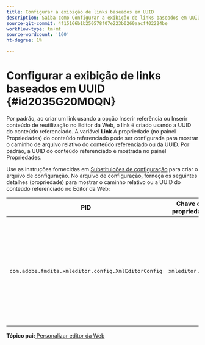 ```yaml
---
title: Configurar a exibição de links baseados em UUID
description: Saiba como Configurar a exibição de links baseados em UUID
source-git-commit: 4f15166b1b250578f07e223b0260aacf402224be
workflow-type: tm+mt
source-wordcount: '160'
ht-degree: 1%

---
```



# Configurar a exibição de links baseados em UUID {#id2035G20M0QN}

Por padrão, ao criar um link usando a opção Inserir referência ou Inserir conteúdo de reutilização no Editor da Web, o link é criado usando a UUID do conteúdo referenciado. A variável **Link** A propriedade \(no painel Propriedades\) do conteúdo referenciado pode ser configurada para mostrar o caminho de arquivo relativo do conteúdo referenciado ou da UUID. Por padrão, a UUID do conteúdo referenciado é mostrada no painel Propriedades.

Use as instruções fornecidas em [Substituições de configuração](download-install-additional-config-override.md#) para criar o arquivo de configuração. No arquivo de configuração, forneça os seguintes detalhes \(propriedade\) para mostrar o caminho relativo ou a UUID do conteúdo referenciado no Editor da Web:

| PID | Chave de propriedade | Valor da propriedade |
|---|------------|--------------|
| `com.adobe.fmdita.xmleditor.config.XmlEditorConfig` | `xmleditor.uuid` | Booleano \(true/false\). Se quiser mostrar o caminho relativo do conteúdo vinculado, defina essa propriedade como false. <br> **Valor padrão**: verdadeiro |

**Tópico pai:**[ Personalizar editor da Web](conf-web-editor.md)

